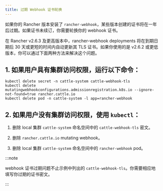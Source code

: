 ```yaml
---
title: 过期 Webhook 证书轮换
---
```


如果你的 Rancher 版本安装了 `rancher-webhook`，某些版本创建的证书将在一年后过期。如果证书未续订，你需要轮换你的 webhook 证书。

在 Rancher v2.6.3 及更高版本中，rancher-webhook deployments 将在到期日期后 30 天或更短的时间内自动更新其 TLS 证书。如果你使用的是 v2.6.2 或更低版本，你可以通过下面两种方法来解决这个问题。

## 1. 如果用户具有集群访问权限，运行以下命令：

```
kubectl delete secret -n cattle-system cattle-webhook-tls
kubectl delete mutatingwebhookconfigurations.admissionregistration.k8s.io --ignore-not-found=true rancher.cattle.io
kubectl delete pod -n cattle-system -l app=rancher-webhook
```

## 2. 如果用户没有集群访问权限，使用 `kubectl`：

1. 删除 local 集群 `cattle-system` 命名空间中的 `cattle-webhook-tls` 密文。

2. 删除 `rancher.cattle.io` mutating webhook。

3. 删除 local 集群 `cattle-system` 命名空间中的 `rancher-webhook` pod。

:::note

webhook 证书过期问题不止示例中列出的 `cattle-webhook-tls`。你需要相应地填写你过期的证书密文。

:::